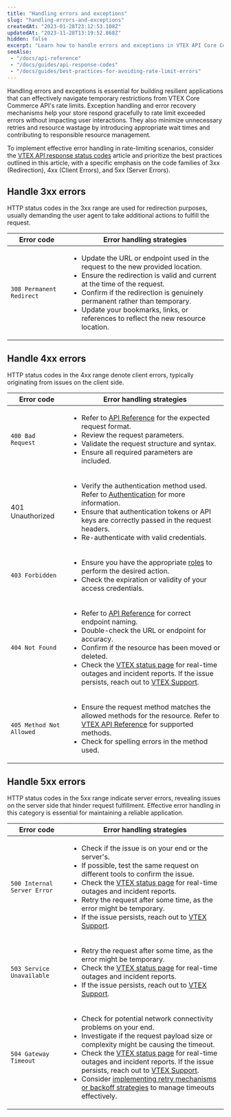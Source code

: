 ```yaml
---
title: "Handling errors and exceptions"
slug: "handling-errors-and-exceptions"
createdAt: "2023-01-28T23:12:53.108Z"
updatedAt: "2023-11-28T13:19:52.868Z"
hidden: false
excerpt: "Learn how to handle errors and exceptions in VTEX API Core Commerce APIs to build resilient applications."
seeAlso:
 - "/docs/api-reference"
 - "/docs/guides/api-response-codes"
 - "/docs/guides/best-practices-for-avoiding-rate-limit-errors"
---
```


Handling errors and exceptions is essential for building resilient applications that can effectively navigate temporary restrictions from VTEX Core Commerce API's rate limits. Exception handling and error recovery mechanisms help your store respond gracefully to rate limit exceeded errors without impacting user interactions. They also minimize unnecessary retries and resource wastage by introducing appropriate wait times and contributing to responsible resource management.

To implement effective error handling in rate-limiting scenarios, consider the [VTEX API response status codes](https://developers.vtex.com/docs/guides/api-response-codes) article and prioritize the best practices outlined in this article, with a specific emphasis on the code families of 3xx (Redirection), 4xx (Client Errors), and 5xx (Server Errors).

## Handle 3xx errors

HTTP status codes in the 3xx range are used for redirection purposes, usually demanding the user agent to take additional actions to fulfill the request.

| Error code              | Error handling strategies                                                                                    |
|-------------------------|------------------------------------------------------------------------------------------------------------|
| `308 Permanent Redirect`  | <ul><li>Update the URL or endpoint used in the request to the new provided location.</li><li>Ensure the redirection is valid and current at the time of the request.</li><li>Confirm if the redirection is genuinely permanent rather than temporary.</li><li>Update your bookmarks, links, or references to reflect the new resource location.</li></ul> |

## Handle 4xx errors

HTTP status codes in the 4xx range denote client errors, typically originating from issues on the client side.

| Error code             | Error handling strategies                                                                                                                                                                      |
|------------------------|--------------------------------------------------------------------------------------------------------------------------------------------------------------------------------------------------|
| `400 Bad Request`        | <ul><li>Refer to [API Reference](https://developers.vtex.com/docs/api-reference) for the expected request format.</li><li>Review the request parameters.</li><li>Validate the request structure and syntax.</li><li>Ensure all required parameters are included.</li></ul> |
| 401 Unauthorized       | <ul><li>Verify the authentication method used. Refer to [Authentication](https://developers.vtex.com/docs/guides/authentication) for more information.</li><li>Ensure that authentication tokens or API keys are correctly passed in the request headers.</li><li>Re-authenticate with valid credentials.</li></ul> |
| `403 Forbidden`          | <ul><li>Ensure you have the appropriate [roles](https://help.vtex.com/en/tutorial/roles--7HKK5Uau2H6wxE1rH5oRbc?&utm_source=autocomplete) to perform the desired action.</li><li>Check the expiration or validity of your access credentials.</li></ul> |
| `404 Not Found`          | <ul><li>Refer to [API Reference](https://developers.vtex.com/docs/api-reference) for correct endpoint naming.</li><li>Double-check the URL or endpoint for accuracy.</li><li>Confirm if the resource has been moved or deleted.</li><li>Check the [VTEX status page](https://status.vtex.com/) for real-time outages and incident reports. If the issue persists, reach out to [VTEX Support](https://help.vtex.com/support).</li></ul> |
| `405 Method Not Allowed` | <ul><li>Ensure the request method matches the allowed methods for the resource. Refer to [VTEX API Reference](https://developers.vtex.com/docs/api-reference) for supported methods.</li><li>Check for spelling errors in the method used.</li></ul> |

## Handle 5xx errors

HTTP status codes in the 5xx range indicate server errors, revealing issues on the server side that hinder request fulfillment. Effective error handling in this category is essential for maintaining a reliable application.

| Error code                 | Error handling strategies                                                                                                                                                                                                                          |
|----------------------------|------------------------------------------------------------------------------------------------------------------------------------------------------------------------------------------------------------------------------------------------------|
| `500 Internal Server Error`  | <ul><li>Check if the issue is on your end or the server's.</li><li>If possible, test the same request on different tools to confirm the issue.</li><li>Check the [VTEX status page](https://status.vtex.com/) for real-time outages and incident reports.</li><li>Retry the request after some time, as the error might be temporary.</li><li>If the issue persists, reach out to [VTEX Support](https://help.vtex.com/support).</li></ul> |
| `503 Service Unavailable`    | <ul><li>Retry the request after some time, as the error might be temporary.</li><li>Check the [VTEX status page](https://status.vtex.com/) for real-time outages and incident reports.</li><li>If the issue persists, reach out to [VTEX Support](https://help.vtex.com/support).</li></ul> |
| `504 Gateway Timeout`        | <ul><li>Check for potential network connectivity problems on your end.</li><li>Investigate if the request payload size or complexity might be causing the timeout.</li><li>Check the [VTEX status page](https://status.vtex.com/) for real-time outages and incident reports. If the issue persists, reach out to [VTEX Support](https://help.vtex.com/support).</li><li>Consider [implementing retry mechanisms or backoff strategies](https://en.wikipedia.org/wiki/Exponential_backoff) to manage timeouts effectively.</li></ul> |
